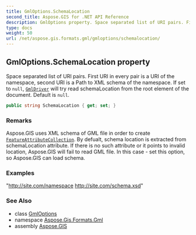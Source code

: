 ```yaml
---
title: GmlOptions.SchemaLocation
second_title: Aspose.GIS for .NET API Reference
description: GmlOptions property. Space separated list of URI pairs. First URI in every pair is a URI of the namespace second URI is a Path to XML schema of the namespace. If set to null GmlDriver will try read schemaLocation from the root element of the document. Default is null.
type: docs
weight: 50
url: /net/aspose.gis.formats.gml/gmloptions/schemalocation/
---
```

## GmlOptions.SchemaLocation property

Space separated list of URI pairs. First URI in every pair is a URI of the namespace, second URI is a Path to XML schema of the namespace. If set to `null`, [`GmlDriver`](../../gmldriver/) will try read schemaLocation from the root element of the document. Default is `null`.

```csharp
public string SchemaLocation { get; set; }
```

### Remarks

Aspose.GIS uses XML schema of GML file in order to create [`FeatureAttributeCollection`](../../../aspose.gis/featureattributecollection/). By defualt, schema location is extracted from schemaLocation attribute. If there is no such attribute or it points to invalid location, Aspose.GIS will fail to read GML file. In this case - set this option, so Aspose.GIS can load schema.

### Examples

"http://site.com/namespace http://site.com/schema.xsd"

### See Also

* class [GmlOptions](../)
* namespace [Aspose.Gis.Formats.Gml](../../gmloptions/)
* assembly [Aspose.GIS](../../../)


